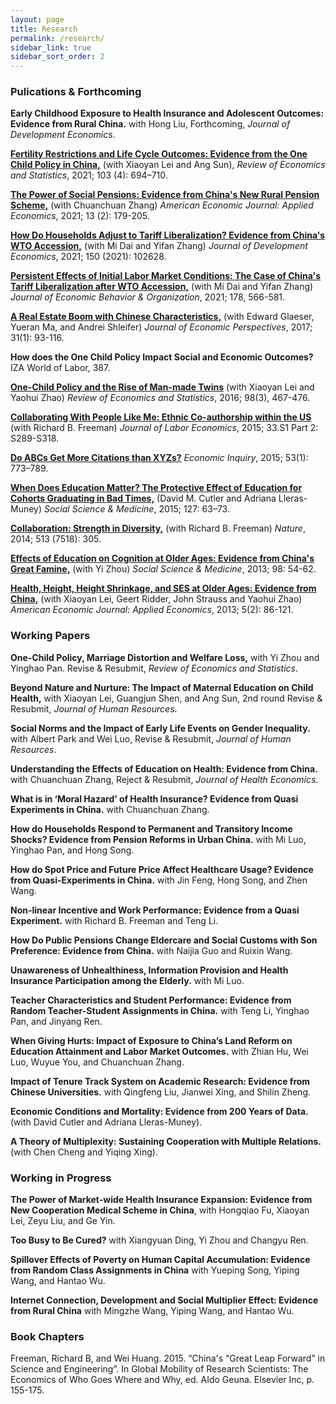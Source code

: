 ```yaml
---
layout: page
title: Research
permalink: /research/
sidebar_link: true
sidebar_sort_order: 2
---
```



### Pulications & Forthcoming

**Early Childhood Exposure to Health Insurance and Adolescent Outcomes: Evidence from Rural China.** with Hong Liu, Forthcoming, *Journal of Development Economics*.

[**Fertility Restrictions and Life Cycle Outcomes: Evidence from the One Child Policy in China,**](https://direct.mit.edu/rest/article-abstract/103/4/694/97774/Fertility-Restrictions-and-Life-Cycle-Outcomes?redirectedFrom=fulltext)
 (with Xiaoyan Lei and Ang Sun), *Review of Economics and Statistics*, 2021; 103 (4): 694–710.

[**The Power of Social Pensions: Evidence from China's New Rural Pension Scheme,**](https://www.aeaweb.org/articles?id=10.1257/app.20170789) (with Chuanchuan Zhang) *American Economic Journal: Applied Economics*, 2021; 13 (2): 179-205.

[**How Do Households Adjust to Tariff Liberalization? Evidence from China's WTO Accession,**](https://www.sciencedirect.com/science/article/abs/pii/S0304387821000055) (with Mi Dai and Yifan Zhang) *Journal of Development Economics*, 2021; 150 (2021): 102628.

[**Persistent Effects of Initial Labor Market Conditions: The Case of China's Tariff Liberalization after WTO Accession,**](https://www.sciencedirect.com/science/article/abs/pii/S0167268120302584) (with Mi Dai and Yifan Zhang) *Journal of Economic Behavior & Organization*, 2021; 178, 566-581.

[**A Real Estate Boom with Chinese Characteristics,**](https://www.aeaweb.org/articles?id=10.1257/jep.31.1.93) (with Edward Glaeser, Yueran Ma, and Andrei Shleifer) *Journal of Economic Perspectives*, 2017; 31(1): 93-116.

**How does the One Child Policy Impact Social and Economic Outcomes?** IZA World of Labor, 387.

[**One-Child Policy and the Rise of Man-made Twins**](https://direct.mit.edu/rest/article-abstract/98/3/467/58356/One-Child-Policy-and-the-Rise-of-Man-Made-Twins?redirectedFrom=fulltext) (with Xiaoyan Lei and Yaohui Zhao) *Review of Economics and Statistics*, 2016; 98(3), 467-476.

[**Collaborating With People Like Me: Ethnic Co-authorship within the US**](https://www.journals.uchicago.edu/doi/abs/10.1086/678973) (with Richard B. Freeman) *Journal of Labor Economics*, 2015; 33.S1 Part 2: S289-S318.


[**Do ABCs Get More Citations than XYZs?**](http://onlinelibrary.wiley.com/doi/10.1111/ecin.12125/abstract) *Economic Inquiry*, 2015; 53(1): 773–789.


[**When Does Education Matter? The Protective Effect of Education for Cohorts Graduating in Bad Times,**](https://www.sciencedirect.com/science/article/abs/pii/S0277953614004961) (David M. Cutler and Adriana Lleras-Muney) *Social Science & Medicine*, 2015; 127: 63–73.

[**Collaboration: Strength in Diversity,**](https://www.nature.com/articles/513305a) (with Richard B. Freeman)  *Nature*, 2014; 513 (7518): 305.

[**Effects of Education on Cognition at Older Ages: Evidence from China's Great Famine,**](https://www.sciencedirect.com/science/article/abs/pii/S0277953613004735) (with Yi Zhou) *Social Science & Medicine*, 2013; 98: 54-62.

[**Health, Height, Height Shrinkage, and SES at Older Ages: Evidence from China,**](https://www.aeaweb.org/articles?id=10.1257/app.5.2.86) (with Xiaoyan Lei, Geert Ridder, John Strauss and Yaohui Zhao) *American Economic Journal: Applied Economics*, 2013; 5(2): 86-121.





### Working Papers
**One-Child Policy, Marriage Distortion and Welfare Loss,**
 with Yi Zhou and Yinghao Pan. Revise & Resubmit, *Review of Economics and Statistics*. 

**Beyond Nature and Nurture: The Impact of Maternal Education on Child Health,** with Xiaoyan Lei, Guangjun Shen, and Ang Sun, 2nd round Revise & Resubmit, *Journal of Human Resources*. 

**Social Norms and the Impact of Early Life Events on Gender Inequality.** with Albert Park and Wei Luo, Revise & Resubmit, *Journal of Human Resources*.

**Understanding the Effects of Education on Health: Evidence from China.** with Chuanchuan Zhang, Reject & Resubmit, *Journal of Health Economics*.

**What is in ‘Moral Hazard’ of Health Insurance? Evidence from Quasi Experiments in China.** with Chuanchuan Zhang.

**How do Households Respond to Permanent and Transitory Income Shocks? Evidence from Pension Reforms in Urban China.** with Mi Luo, Yinghao Pan, and Hong Song.

**How do Spot Price and Future Price Affect Healthcare Usage? Evidence from Quasi-Experiments in China.** with Jin Feng, Hong Song, and Zhen Wang.

**Non-linear Incentive and Work Performance: Evidence from a Quasi Experiment.** with Richard B. Freeman and Teng Li.  

**How Do Public Pensions Change Eldercare and Social Customs with Son Preference: Evidence from China.** with Naijia Guo and Ruixin Wang.  

**Unawareness of Unhealthiness, Information Provision and Health Insurance Participation among the Elderly.** with Mi Luo.  

**Teacher Characteristics and Student Performance: Evidence from Random Teacher-Student Assignments in China.** with Teng Li, Yinghao Pan, and Jinyang Ren.  

**When Giving Hurts: Impact of Exposure to China’s Land Reform on Education Attainment and Labor Market Outcomes.** with Zhian Hu, Wei Luo, Wuyue You, and Chuanchuan Zhang.

**Impact of Tenure Track System on Academic Research: Evidence from Chinese Universities.** with Qingfeng Liu, Jianwei Xing, and Shilin Zheng.

**Economic Conditions and Mortality: Evidence from 200 Years of Data.** (with David Cutler and Adriana Lleras-Muney).

**A Theory of Multiplexity: Sustaining Cooperation with Multiple Relations.** (with Chen Cheng and Yiqing Xing). 



### Working in Progress

**The Power of Market-wide Health Insurance Expansion: Evidence from New Cooperation Medical Scheme in China**, with Hongqiao Fu, Xiaoyan Lei, Zeyu Liu, and Ge Yin.

**Too Busy to Be Cured?** with Xiangyuan Ding, Yi Zhou and Changyu Ren.

**Spillover Effects of Poverty on Human Capital Accumulation: Evidence from Random Class Assignments in China** with Yueping Song, Yiping Wang, and Hantao Wu. 

**Internet Connection, Development and Social Multiplier Effect: Evidence from Rural China** with Mingzhe Wang, Yiping Wang, and Hantao Wu.



### Book Chapters

Freeman, Richard B, and Wei Huang. 2015. “China's “Great Leap Forward” in Science and Engineering”. In Global Mobility of Research Scientists: The Economics of Who Goes Where and Why, ed. AIdo Geuna. Elsevier Inc, p. 155-175.

